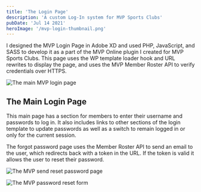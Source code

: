 ```yaml
---
title: 'The Login Page'
description: 'A custom Log-In system for MVP Sports Clubs'
pubDate: 'Jul 14 2021'
heroImage: '/mvp-login-thumbnail.png'
---
```


I designed the MVP Login Page in Adobe XD and used PHP, JavaScript, and SASS to develop it as a part of the MVP Online plugin I created for MVP Sports Clubs. This page uses the WP template loader hook and URL rewrites to display the page, and uses the MVP Member Roster API to verify credentials over HTTPS.

![The main MVP login page](/main-login-1.png)

## The Main Login Page

This main page has a section for members to enter their username and passwords to log in. It also includes links to other sections of the login template to update passwords as well as a switch to remain logged in or only for the current session.

The forgot password page uses the Member Roster API to send an email to the user, which redirects back with a token in the URL. If the token is valid it allows the user to reset their password.

![The MVP send reset password page](/forgot-password-main.png)

![The MVP password reset form](/password-reset.png)
